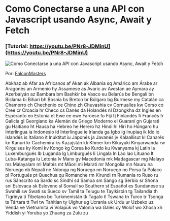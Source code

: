 # Como Conectarse a una API con Javascript usando Async, Await y Fetch
### [Tutorial: https://youtu.be/PNr8-JDMinU](https://youtu.be/PNr8-JDMinU)

![Como Conectarse a una API con Javascript usando Async, Await y Fetch](https://raw.githubusercontent.com/falconmasters/como-conectarse-a-una-api-javascript/master/img/thumb.png)

Por: [FalconMasters](http://www.falconmasters.com)

Abkhaz	ab
Afar	aa
Africanos af
Akan	ak
Albania	sq
Amárico	am
Árabe	ar
Aragonés	an
Armenio	hy
Assamese	as
Avaric	av
Avestan	ae
Aymara	ay
Azerbaiyán	az
Bambara	bm
Bashkir	ba
Vasco	eu
Belarús	be
Bengalí	bn
Bislama	bi
Bihari	bh
Bosnia	bs
Breton	br
Búlgaro	bg
Burmese	my
Catalán	ca
Chamorro ch
Chechenio ce
Chino zh
Chuvashia cv
Cornualles	kw
Corso	co
Cree	cr
Croacia	hr
Checo	cs
Danés	da
Holandés nl
Dzongkha dz
Inglés en
Esperanto eo
Estonia	et
Ewe	ee	ewe
Faroese	fo
Fiji	fj
Finlandés	fi
Francés	fr
Galicia	gl
Georgiano	ka
Alemán	de
Griego Moderno	el
Guaraní	gn
Gujarati	gu
Haitiano ht
Hausa	ha
Hebreo	he
Herero	hz
Hindi	hi
Hiri ho
Húngaro	hu
Interlingua	ia
Indonesio	id
Interlingue	ie
Irlanda	ga
Igbo	ig
Inupiaq	ik
Ido	io
Islandés	is
Italiano	it
Inuktitut	iu
Japonés	ja
Javanés	jv
Kalaallisut	kl
Canarés	kn
Kanuri	kr
Cachemira	ks
Kazajstán	kk
Khmer	km
Kikuyuki
Kinyarwanda	rw
Kirguises	ky
Komi	kv
Kongo	kg
Corea	ko
Kurdo	ku
Kwanyama kj
Latin	la
Luxemburgués lb
Luganda	lg
Limburgués li
Lingala	ln
Lao	lao
Lituano	lt
Luba-Katanga lu
Letonia	lv
Manx gv
Macedonia	mk
Madagascar	mg
Malayo	ms
Malayalam	ml
Maltés	mt
Māori	mi
Maratí mr
Mongolia	mn
Nauru	na
Noruego nb
Nepali	ne
Ndonga	ng
Noruego nn
Noruego	no
Persa	fa
Polaco	pl
Portugués	pt
Quechua	qu
Romanche	rm
Kirundi	rn
Rumania ro
Ruso	ru	rus
Sánscrito sa
Sardo	sc
Sindhi	sd
Samoa	sm
Sango	sg
Serbio	sr
Shona	sni
Eslovaca sk
Esloveno sl
Somalí	so
Southern st
Español es
Sundanese	su
Swahili	sw
Swati	ss
Sueco	sv
Tamil	ta
Telugu	te
Tayikistán	tg
Tailandia	th
Tigrinya	ti
Tibetano bo
Turkmenistán tk
Tagalo	tl
Tswana	tn
Turco	tr
Tsonga	ts
Tártara	tt
Twi	tw
Tahitian ty
Uighur ug
Ucrania	uk
Urdu	ur
Uzbeko	uz
Venda	ve
Vietnamita	vi
Volapük	vo
Valonia	wa
Galés	cy
Wolof	wo
Xhosa	xh
Yiddish	yi
Yoruba	yo
Zhuang za
Zulu	zu
